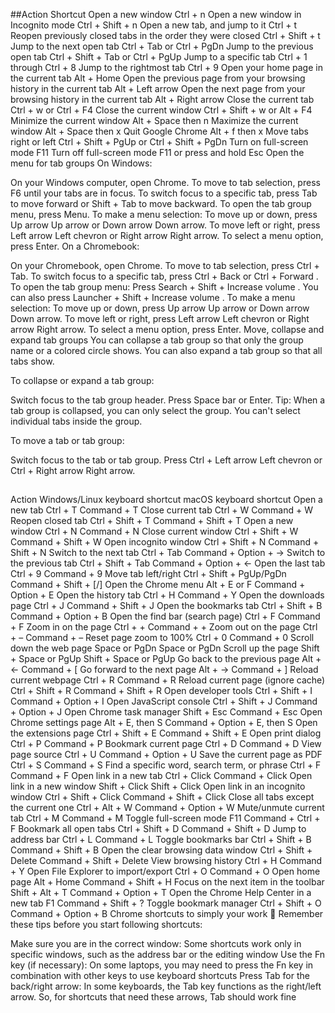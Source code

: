 ##Action	Shortcut
Open a new window	Ctrl + n
Open a new window in Incognito mode	Ctrl + Shift + n
Open a new tab, and jump to it	Ctrl + t
Reopen previously closed tabs in the order they were closed	Ctrl + Shift + t
Jump to the next open tab	Ctrl + Tab or Ctrl + PgDn
Jump to the previous open tab	Ctrl + Shift + Tab or Ctrl + PgUp
Jump to a specific tab	Ctrl + 1 through Ctrl + 8
Jump to the rightmost tab	Ctrl + 9
Open your home page in the current tab	Alt + Home
Open the previous page from your browsing history in the current tab	Alt + Left arrow
Open the next page from your browsing history in the current tab	Alt + Right arrow
Close the current tab	Ctrl + w or Ctrl + F4
Close the current window	Ctrl + Shift + w or Alt + F4
Minimize the current window	Alt + Space then n
Maximize the current window	Alt + Space then x
Quit Google Chrome	Alt + f then x
Move tabs right or left	Ctrl + Shift + PgUp or Ctrl + Shift + PgDn
Turn on full-screen mode	F11
Turn off full-screen mode	F11 or press and hold Esc
Open the menu for tab groups
On Windows:

On your Windows computer, open Chrome.
To move to tab selection, press F6 until your tabs are in focus.
To switch focus to a specific tab, press Tab to move forward or Shift + Tab to move backward.
To open the tab group menu, press Menu.
To make a menu selection:
To move up or down, press Up arrow Up arrow or Down arrow Down arrow.
To move left or right, press Left arrow Left chevron or Right arrow Right arrow.
To select a menu option, press Enter.
On a Chromebook:

On your Chromebook, open Chrome.
To move to tab selection, press Ctrl + Tab.
To switch focus to a specific tab, press Ctrl + Back  or Ctrl + Forward .
To open the tab group menu:
Press Search  + Shift + Increase volume .
You can also press Launcher  + Shift + Increase volume .
To make a menu selection:
To move up or down, press Up arrow Up arrow or Down arrow Down arrow.
To move left or right, press Left arrow Left chevron or Right arrow Right arrow.
To select a menu option, press Enter.
Move, collapse and expand tab groups
You can collapse a tab group so that only the group name or a colored circle shows. You can also expand a tab group so that all tabs show.

To collapse or expand a tab group:

Switch focus to the tab group header.
Press Space bar or Enter.
Tip: When a tab group is collapsed, you can only select the group. You can't select individual tabs inside the group.

To move a tab or tab group:

Switch focus to the tab or tab group.
Press Ctrl + Left arrow Left chevron or Ctrl + Right arrow Right arrow.


##
Action	Windows/Linux keyboard shortcut	macOS keyboard shortcut
Open a new tab	Ctrl + T	Command + T
Close current tab	Ctrl + W	Command + W
Reopen closed tab	Ctrl + Shift + T	Command + Shift + T
Open a new window	Ctrl + N	Command + N
Close current window	Ctrl + Shift + W	Command + Shift + W
Open incognito window	Ctrl + Shift + N	Command + Shift + N
Switch to the next tab	Ctrl + Tab	Command + Option + →
Switch to the previous tab	Ctrl + Shift + Tab	Command + Option + ←
Open the last tab	Ctrl + 9	Command + 9
Move tab left/right	Ctrl + Shift + PgUp/PgDn	Command + Shift + [/]
Open the Chrome menu	Alt + E or F	Command + Option + E
Open the history tab	Ctrl + H	Command + Y
Open the downloads page	Ctrl + J	Command + Shift + J
Open the bookmarks tab	Ctrl + Shift + B	Command + Option + B
Open the find bar (search page)	Ctrl + F	Command + F
Zoom in on the page	Ctrl + +	Command + +
Zoom out on the page	Ctrl  + –	Command + –
Reset page zoom to 100%	Ctrl + 0	Command + 0
Scroll down the web page	Space or PgDn	Space or PgDn
Scroll up the page	Shift + Space or PgUp	Shift + Space or PgUp
Go back to the previous page	Alt + ←	Command + [
Go forward to the next page	Alt + →	Command + ]
Reload current webpage	Ctrl + R	Command + R
Reload current page (ignore cache)	Ctrl + Shift + R	Command + Shift + R
Open developer tools	Ctrl + Shift + I	Command + Option + I
Open JavaScript console	Ctrl + Shift + J	Command + Option + J
Open Chrome task manager	Shift + Esc	Command + Esc
Open Chrome settings page	Alt + E, then S	Command + Option + E, then S
Open the extensions page	Ctrl + Shift + E	Command + Shift + E
Open print dialog	Ctrl + P	Command + P
Bookmark current page	Ctrl + D	Command + D
View page source	Ctrl + U	Command + Option + U
Save the current page as PDF	Ctrl + S	Command + S
Find a specific word, search term, or phrase	Ctrl + F	Command + F
Open link in a new tab	Ctrl + Click	Command + Click
Open link in a new window	Shift + Click	Shift + Click
Open link in an incognito window	Ctrl + Shift + Click	Command + Shift + Click
Close all tabs except the current one	Ctrl + Alt + W	Command + Option + W
Mute/unmute current tab	Ctrl + M	Command + M
Toggle full-screen mode	F11	Command + Ctrl + F
Bookmark all open tabs	Ctrl + Shift + D	Command + Shift + D
Jump to address bar	Ctrl + L	Command + L
Toggle bookmarks bar	Ctrl + Shift + B	Command + Shift + B
Open the clear browsing data window	Ctrl + Shift + Delete	Command + Shift + Delete
View browsing history	Ctrl + H	Command + Y
Open File Explorer to import/export	Ctrl + O	Command + O
Open home page	Alt + Home	Command + Shift + H
Focus on the next item in the toolbar	Shift + Alt + T	Command + Option + T
Open the Chrome Help Center in a new tab	F1	Command + Shift + ?
Toggle bookmark manager	Ctrl + Shift + O	Command + Option + B
Chrome shortcuts to simply your work
📌 Remember these tips before you start following shortcuts:

Make sure you are in the correct window: Some shortcuts work only in specific windows, such as the address bar or the editing window
Use the Fn key (if necessary): On some laptops, you may need to press the Fn key in combination with other keys to use keyboard shortcuts
Press Tab for the back/right arrow: In some keyboards, the Tab key functions as the right/left arrow. So, for shortcuts that need these arrows, Tab should work fine